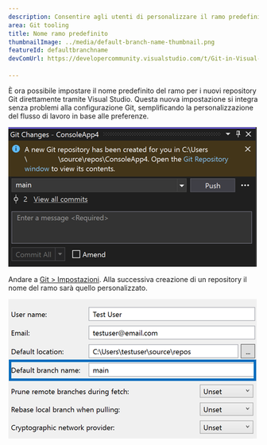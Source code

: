 ```yaml
---
description: Consentire agli utenti di personalizzare il ramo predefinito iniziale quando si crea un nuovo repository Git.
area: Git tooling
title: Nome ramo predefinito
thumbnailImage: ../media/default-branch-name-thumbnail.png
featureId: defaultbranchname
devComUrl: https://developercommunity.visualstudio.com/t/Git-in-Visual-Studio-2019:-Options-Shoul/1334747

---
```



È ora possibile impostare il nome predefinito del ramo per i nuovi repository Git direttamente tramite Visual Studio. Questa nuova impostazione si integra senza problemi alla configurazione Git, semplificando la personalizzazione del flusso di lavoro in base alle preferenze.

![Git cambia finestra dopo la creazione di un nuovo repository con il ramo `main`](../media/default-branch-name-thumbnail.png)

Andare a [Git > Impostazioni](vscmd://Team.Git.Settings). Alla successiva creazione di un repository il nome del ramo sarà quello personalizzato.

![Pagina Impostazioni Git con la casella di testo Nome ramo predefinito](../media/default-branch-name-setting.png)

